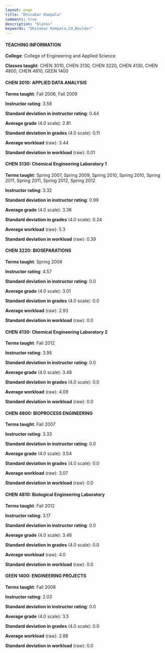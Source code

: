 ```yaml
---
layout: page
title: "Dhinakar Kompala" 
comments: true
description: "blanks"
keywords: "Dhinakar Kompala,CU,Boulder"
---
```

<head>
<script src="https://ajax.googleapis.com/ajax/libs/jquery/2.1.3/jquery.min.js"></script>
<script src="https://dl.dropboxusercontent.com/s/pc42nxpaw1ea4o9/highcharts.js?dl=0"></script>
<!-- <script src="../assets/js/highcharts.js"></script> -->
<style type="text/css">@font-face {
	font-family: "Bebas Neue";
	src: url(https://www.filehosting.org/file/details/544349/BebasNeue Regular.otf) format("opentype");
	}
	h1.Bebas { 
		font-family: "Bebas Neue", Verdana, Tahoma;
	}
</style>
</head>
	   
#### TEACHING INFORMATION

**College**: College of Engineering and Applied Science

**Classes taught**: CHEN 3010, CHEN 3130, CHEN 3220, CHEN 4130, CHEN 4800, CHEN 4810, GEEN 1400

#### CHEN 3010: APPLIED DATA ANALYSIS

**Terms taught**: Fall 2006, Fall 2009

**Instructor rating**: 3.58

**Standard deviation in instructor rating**: 0.44

**Average grade** (4.0 scale): 2.81

**Standard deviation in grades** (4.0 scale): 0.11

**Average workload** (raw): 3.44

**Standard deviation in workload** (raw): 0.01

#### CHEN 3130: Chemical Engineering Laboratory 1

**Terms taught**: Spring 2007, Spring 2009, Spring 2010, Spring 2010, Spring 2011, Spring 2011, Spring 2012, Spring 2012

**Instructor rating**: 3.32

**Standard deviation in instructor rating**: 0.99

**Average grade** (4.0 scale): 3.36

**Standard deviation in grades** (4.0 scale): 0.24

**Average workload** (raw): 5.3

**Standard deviation in workload** (raw): 0.39

#### CHEN 3220: BIOSEPARATIONS

**Terms taught**: Spring 2008

**Instructor rating**: 4.57

**Standard deviation in instructor rating**: 0.0

**Average grade** (4.0 scale): 3.01

**Standard deviation in grades** (4.0 scale): 0.0

**Average workload** (raw): 2.93

**Standard deviation in workload** (raw): 0.0

#### CHEN 4130: Chemical Engineering Laboratory 2

**Terms taught**: Fall 2012

**Instructor rating**: 3.95

**Standard deviation in instructor rating**: 0.0

**Average grade** (4.0 scale): 3.48

**Standard deviation in grades** (4.0 scale): 0.0

**Average workload** (raw): 4.09

**Standard deviation in workload** (raw): 0.0

#### CHEN 4800: BIOPROCESS ENGINEERING

**Terms taught**: Fall 2007

**Instructor rating**: 3.33

**Standard deviation in instructor rating**: 0.0

**Average grade** (4.0 scale): 3.54

**Standard deviation in grades** (4.0 scale): 0.0

**Average workload** (raw): 3.07

**Standard deviation in workload** (raw): 0.0

#### CHEN 4810: Biological Engineering Laboratory

**Terms taught**: Fall 2012

**Instructor rating**: 3.17

**Standard deviation in instructor rating**: 0.0

**Average grade** (4.0 scale): 3.46

**Standard deviation in grades** (4.0 scale): 0.0

**Average workload** (raw): 4.0

**Standard deviation in workload** (raw): 0.0

#### GEEN 1400: ENGINEERING PROJECTS

**Terms taught**: Fall 2008

**Instructor rating**: 2.03

**Standard deviation in instructor rating**: 0.0

**Average grade** (4.0 scale): 3.5

**Standard deviation in grades** (4.0 scale): 0.0

**Average workload** (raw): 2.88

**Standard deviation in workload** (raw): 0.0

